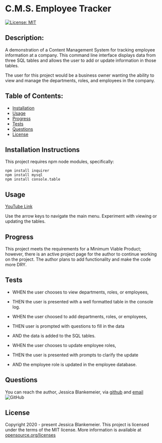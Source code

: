 # C.M.S. Employee Tracker
[![License: MIT](https://img.shields.io/badge/License-MIT-yellow.svg)](https://opensource.org/licenses/MIT)
## Description:  
 A demonstration of a Content Management System for tracking employee information at a company. This command line interface displays data from three SQL tables and allows the user to add or update information in those tables. 

 The user for this project would be a business owner wanting the ability to view and manage the departments, roles, and employees in the company. 

    
## Table of Contents:
* [Installation](#installation-instructions)
* [Usage](#usage)
* [Progress](#progress)
* [Tests](#tests)
* [Questions](#questions)
* [License](#license-info)

## Installation Instructions
This project requires npm node modules, specifically:
```
npm install inquirer
npm install mysql
npm install console.table 
```

## Usage
[YouTube Link](https://youtu.be/AyRKDF5CSvI)

Use the arrow keys to navigate the main menu. Experiment with viewing or updating the tables. 

## Progress
This project meets the requirements for a Minimum Viable Product; however, there is an active project page for the author to continue working on the project. The author plans to add functionality and make the code more DRY. 

## Tests
- WHEN the user chooses to view departments, roles, or employees, 
- THEN the user is presented with a well formatted table in the console log. 

- WHEN the user choosed to add departments, roles, or employees, 
- THEN user is prompted with questions to fill in the data 
- AND the data is added to the SQL tables.

- WHEN the user chooses to update employee roles, 
- THEN the user is presented with prompts to clarify the update 
- AND the employee role is updated in the employee database. 

## Questions
You can reach the author, Jessica Blankemeier,  via [github](http://github.com/jessicablank) and [email](mailto:jessicablankemeier@gmail.com)
![GitHub](https://img.shields.io/github/followers/jessicablank?label=follow&style=social)

## License
Copyright 2020 - present Jessica Blankemeier.
This project is licensed under the terms of the MIT license. 
More information is available at [opensource.org/licenses](https://opensource.org/licenses/MIT) 